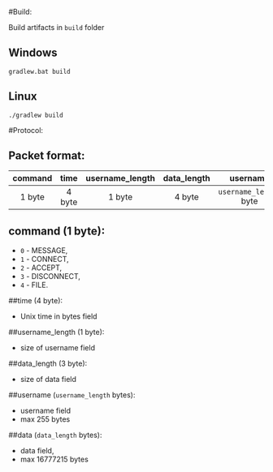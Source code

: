 #Build:

Build artifacts in `build` folder

## Windows
`gradlew.bat build`

## Linux
`./gradlew build`

#Protocol:

## Packet format:

| command |  time  | username_length | data_length |        username        |        data        |
|:-------:|:------:|:---------------:|:-----------:|:----------------------:|:------------------:|
| 1 byte  | 4 byte |     1 byte      |   4 byte    | `username_length` byte | `data_length` byte |


## command (1 byte):

- `0` - MESSAGE,
- `1` - CONNECT,
- `2` - ACCEPT,
- `3` - DISCONNECT,
- `4` - FILE.

##time (4 byte):
- Unix time in bytes field

##username_length (1 byte):
- size of username field

##data_length (3 byte):
- size of data field

##username (`username_length` bytes):
- username field
- max 255 bytes

##data (`data_length` bytes):
- data field,
- max 16777215 bytes

